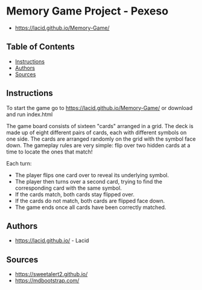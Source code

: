 # Memory Game Project - Pexeso

* https://lacid.github.io/Memory-Game/

## Table of Contents

* [Instructions](#instructions)
* [Authors](#Authors)
* [Sources](#Sources)

## Instructions

To start the game go to https://lacid.github.io/Memory-Game/ or download and run index.html

The game board consists of sixteen "cards" arranged in a grid. The deck is made up of eight different pairs of cards, each with different symbols on one side. The cards are arranged randomly on the grid with the symbol face down. The gameplay rules are very simple: flip over two hidden cards at a time to locate the ones that match!

Each turn:

* The player flips one card over to reveal its underlying symbol.
* The player then turns over a second card, trying to find the corresponding card with the same symbol.
* If the cards match, both cards stay flipped over.
* If the cards do not match, both cards are flipped face down.
* The game ends once all cards have been correctly matched.

## Authors

* https://lacid.github.io/ - Lacid

## Sources

* https://sweetalert2.github.io/
* https://mdbootstrap.com/
